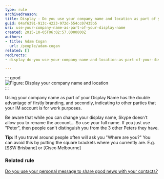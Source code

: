 ```yaml
---
type: rule
archivedreason: 
title: Display - Do you use your company name and location as part of your display name?
guid: 04af6391-913c-4223-972d-554cc07435b5
uri: use-your-company-name-as-part-of-your-display-name
created: 2015-10-05T06:02:57.0000000Z
authors:
- title: Adam Cogan
  url: /people/adam-cogan
related: []
redirects:
- display-do-you-use-your-company-name-and-location-as-part-of-your-display-name

---
```


::: good  
![Figure: Display your company name and location](display-your-company-name.jpg)  
:::

Using your company name as part of your Display Name has the double advantage of firstly branding, and secondly, indicating to other parties that your IM account is for work purposes.

<!--endintro-->

Be aware that while you can change your display name, Skype doesn't allow you to rename the account... So use your full name. If you just use "Peter", then people can't distinguish you from the 3 other Peters they have.

**Tip:** If you travel around people often will ask you  "Where are you?"
You can avoid this by putting the square brackets where you currently are. E.g. [SSW Brisbane] or [Cisco Melbourne]

### Related rule


[Do you use your personal message to share good news with your contacts?](/use-your-personal-message-to-share-good-news-with-your-contacts)
